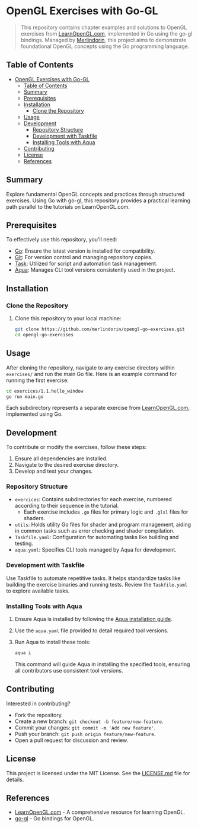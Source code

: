 # OpenGL Exercises with Go-GL

> This repository contains chapter examples and solutions to OpenGL exercises from [LearnOpenGL.com](https://learnopengl.com/), implemented in Go using the go-gl bindings.
Managed by [Merlindorin](https://github.com/merlindorin), this project aims to demonstrate foundational OpenGL concepts using the Go programming language.

## Table of Contents

<!-- TOC -->
* [OpenGL Exercises with Go-GL](#opengl-exercises-with-go-gl)
  * [Table of Contents](#table-of-contents)
  * [Summary](#summary)
  * [Prerequisites](#prerequisites)
  * [Installation](#installation)
    * [Clone the Repository](#clone-the-repository)
  * [Usage](#usage)
  * [Development](#development)
    * [Repository Structure](#repository-structure)
    * [Development with Taskfile](#development-with-taskfile)
    * [Installing Tools with Aqua](#installing-tools-with-aqua)
  * [Contributing](#contributing)
  * [License](#license)
  * [References](#references)
<!-- TOC -->

## Summary

Explore fundamental OpenGL concepts and practices through structured exercises. Using Go with go-gl, this repository provides a practical learning path parallel to the tutorials on LearnOpenGL.com.

## Prerequisites

To effectively use this repository, you'll need:

- [Go](https://golang.org/dl/): Ensure the latest version is installed for compatibility.
- [Git](https://git-scm.com): For version control and managing repository copies.
- [Task](https://taskfile.dev/): Utilized for script and automation task management.
- [Aqua](https://aquaproj.github.io): Manages CLI tool versions consistently used in the project.

## Installation

### Clone the Repository

1. Clone this repository to your local machine:
   ```bash
   git clone https://github.com/merlindorin/opengl-go-exercises.git
   cd opengl-go-exercises
   ```

## Usage

After cloning the repository, navigate to any exercise directory within `exercises/` and run the main Go file. Here is an example command for running the first exercise:

```bash
cd exercices/1.1.hello_window
go run main.go
```

Each subdirectory represents a separate exercise from [LearnOpenGL.com](https://learnopengl.com/), implemented using Go.

## Development

To contribute or modify the exercises, follow these steps:

1. Ensure all dependencies are installed.
2. Navigate to the desired exercise directory.
3. Develop and test your changes.

### Repository Structure

- `exercices`: Contains subdirectories for each exercise, numbered according to their sequence in the tutorial.
    - Each exercise includes `.go` files for primary logic and `.glsl` files for shaders.
- `utils`: Holds utility Go files for shader and program management, aiding in common tasks such as error checking and shader compilation.
- `Taskfile.yaml`: Configuration for automating tasks like building and testing.
- `aqua.yaml`: Specifies CLI tools managed by Aqua for development.

### Development with Taskfile

Use Taskfile to automate repetitive tasks. It helps standardize tasks like building the exercise binaries and running tests. Review the `Taskfile.yaml` to explore available tasks.

### Installing Tools with Aqua

1. Ensure Aqua is installed by following the [Aqua installation guide](https://aquaproj.github.io/docs/install).
2. Use the `aqua.yaml` file provided to detail required tool versions.
3. Run Aqua to install these tools:
   ```bash
   aqua i
   ```

   This command will guide Aqua in installing the specified tools, ensuring all contributors use consistent tool versions.

## Contributing

Interested in contributing?

- Fork the repository.
- Create a new branch: `git checkout -b feature/new-feature`.
- Commit your changes: `git commit -m 'Add new feature'`.
- Push your branch: `git push origin feature/new-feature`.
- Open a pull request for discussion and review.

## License

This project is licensed under the MIT License. See the [LICENSE.md](./LICENSE.md) file for details.

## References

- [LearnOpenGL.com](https://learnopengl.com/) - A comprehensive resource for learning OpenGL.
- [go-gl](https://github.com/go-gl) - Go bindings for OpenGL.